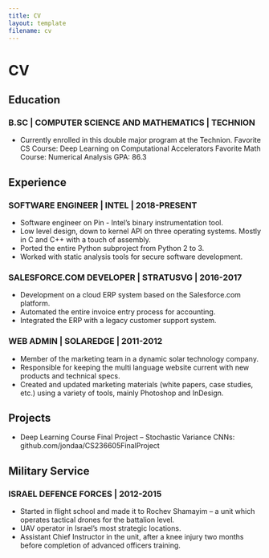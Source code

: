 ```yaml
---
title: CV
layout: template
filename: cv
--- 
```


# CV
## Education
### B.SC | COMPUTER SCIENCE AND MATHEMATICS | TECHNION
-	Currently enrolled in this double major program at the Technion.
Favorite CS Course: Deep Learning on Computational Accelerators
Favorite Math Course: Numerical Analysis
GPA: 86.3
## Experience
### SOFTWARE ENGINEER | INTEL | 2018-PRESENT
-	Software engineer on Pin - Intel’s binary instrumentation tool.
-	Low level design, down to kernel API on three operating systems. Mostly in C and C++ with a touch of assembly.
-	Ported the entire Python subproject from Python 2 to 3.
-	Worked with static analysis tools for secure software development.
### SALESFORCE.COM DEVELOPER | STRATUSVG | 2016-2017
-	Development on a cloud ERP system based on the Salesforce.com platform.
-	Automated the entire invoice entry process for accounting.
-	Integrated the ERP with a legacy customer support system.
### WEB ADMIN | SOLAREDGE | 2011-2012
-	Member of the marketing team in a dynamic solar technology company.
-	Responsible for keeping the multi language website current with new products and technical specs.  
- Created and updated marketing materials (white papers, case studies, etc.) using a variety of tools, mainly Photoshop and InDesign.
## Projects
- Deep Learning Course Final Project – Stochastic Variance CNNs: github.com/jondaa/CS236605FinalProject
## Military Service
### ISRAEL DEFENCE FORCES | 2012-2015
- Started in flight school and made it to Rochev Shamayim – a unit which operates tactical drones for the battalion level.
- UAV operator in Israel’s most strategic locations.
- Assistant Chief Instructor in the unit, after a knee injury two months before completion of advanced officers training.

